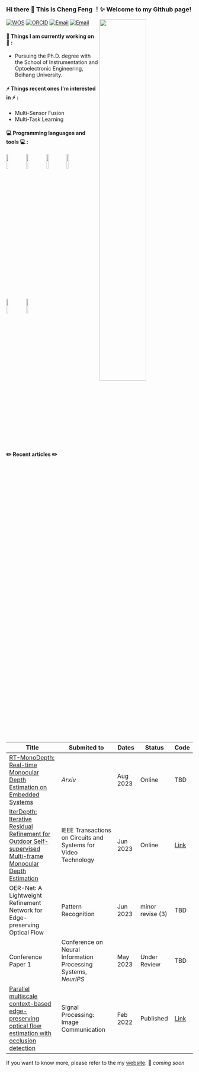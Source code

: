 ### Hi there 👋 This is Cheng Feng ！✨ Welcome to my Github page!
<img width="50%" align="right" src="https://github-readme-stats.vercel.app/api?username=Ecalpal&show_icons=true&hide_border=true" />

[![WOS](https://img.shields.io/badge/-WOS-blueviolet?style=flat&logo=GoogleScholar&logoColor=white)](https://www.webofscience.com/wos/author/record/38693185)
[![ORCID](https://img.shields.io/badge/-ORCID-brightgreen?style=flat&logo=ORCID&logoColor=white)](https://orcid.org/0000-0001-5941-1240)
[![Email](https://img.shields.io/badge/Email-BUAA-blue?style=flat&logo=Gmail&logoColor=white)](mailto:fengcheng@buaa.edu.cn)
[![Email](https://img.shields.io/badge/Email-163-red?style=flat&logo=Gmail&logoColor=white)](mailto:fengcheng00016@163.com)
 

 
<!-- <img align="right" alt="img" src="https://github.com/zhanglina94/zhanglina94/blob/main/img/pic.jpg" width="50%" height="auto" /> -->
 
 
#### 🌱 Things I am currently working on 🌱 : 
- Pursuing the Ph.D. degree with the School of Instrumentation and Optoelectronic Engineering, Beihang University.
<!-- - [My website](https://ecalpal.github.io) 🚀 *coming soon* -->
 
 
#### ⚡ Things recent ones I'm interested in ⚡ : 
<!-- - Depth Estimation
- Robust Strategy -->
- Multi-Sensor Fusion
- Multi-Task Learning
<!-- #### 🌻 I am studying 🌻
- IELTS
- French
- German -->
#### :computer: Programming languages and tools :computer: : 
<p>
<code><img width="10%" src="https://www.vectorlogo.zone/logos/ubuntu/ubuntu-ar21.svg"></code>
<code><img width="10%" src="https://www.vectorlogo.zone/logos/python/python-ar21.svg"></code>
<code><img width="10%" src="https://www.vectorlogo.zone/logos/visualstudio_code/visualstudio_code-ar21.svg"></code>
<!-- <br /> -->
<code><img width="10%" src="https://www.vectorlogo.zone/logos/opencv/opencv-ar21.svg"></code>
<code><img width="10%" src="https://www.vectorlogo.zone/logos/pytorch/pytorch-ar21.svg"></code>
<code><img width="10%" src="https://www.vectorlogo.zone/logos/tensorflow/tensorflow-ar21.svg"></code>
</p>

#### ✏️ Recent articles ✏️

| Title | Submited to | Dates | Status | Code |
| ----- | ----------- | ----- | ------ | ---- |
| [RT-MonoDepth: Real-time Monocular Depth Estimation on Embedded Systems](https://arxiv.org/abs/2308.10569) | *Arxiv* | Aug 2023 | Online | TBD | <!-- RT-MonoDepth: Real-time Monocular Depth Estimation on Embedded Systems -->
| [IterDepth: Iterative Residual Refinement for Outdoor Self-supervised Multi-frame Monocular Depth Estimation](https://ieeexplore.ieee.org/document/10147244) | IEEE Transactions on Circuits and Systems for Video Technology | Jun 2023 | Online | [Link](https://github.com/Ecalpal/IterDepth) |
| OER-Net: A Lightweight Refinement Network for Edge-preserving Optical Flow | Pattern Recognition| Jun 2023 | minor revise (3) | TBD |
| Conference Paper 1 | Conference on Neural Information Processing Systems, *NeurIPS* | May 2023 | Under Review | TBD |
| [Parallel multiscale context-based edge-preserving optical flow estimation with occlusion detection](https://www.sciencedirect.com/science/article/abs/pii/S0923596521002770) | Signal Processing: Image Communication | Feb 2022 | Published | [Link](https://github.com/PCwenyue/PMC-PWC)|

If you want to know more, please refer to the my [website](https://ecalpal.github.io). 🚀 *coming soon*
